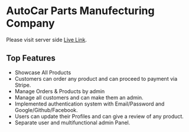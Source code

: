 # AutoCar Parts Manufecturing Company

Please visit server side [Live Link](https://morning-crag-21766.herokuapp.com/).

## Top Features
- Showcase All Products
- Customers can order any product and can proceed to payment via Stripe.
- Manage Orders & Products by admin
- Manage all customers and can make them an admin.
- Implemented authentication system with Email/Password and Google/Github/Facebook.
- Users can update their Profiles and can give a review of any product.
- Separate user and multifunctional admin Panel.
